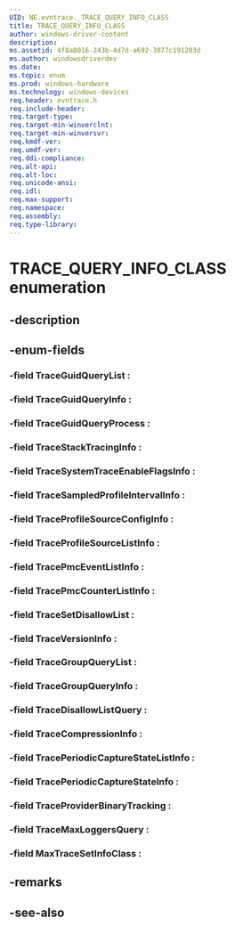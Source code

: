 ```yaml
---
UID: NE.evntrace._TRACE_QUERY_INFO_CLASS
title: TRACE_QUERY_INFO_CLASS
author: windows-driver-content
description: 
ms.assetid: 4f8a8016-243b-4d7d-a692-3077c191203d
ms.author: windowsdriverdev
ms.date: 
ms.topic: enum
ms.prod: windows-hardware
ms.technology: windows-devices
req.header: evntrace.h
req.include-header:
req.target-type:
req.target-min-winverclnt:
req.target-min-winversvr:
req.kmdf-ver:
req.umdf-ver:
req.ddi-compliance:
req.alt-api:
req.alt-loc:
req.unicode-ansi:
req.idl:
req.max-support:
req.namespace:
req.assembly:
req.type-library:
---
```


# TRACE_QUERY_INFO_CLASS enumeration

## -description



## -enum-fields

### -field TraceGuidQueryList : 
### -field TraceGuidQueryInfo : 
### -field TraceGuidQueryProcess : 
### -field TraceStackTracingInfo : 
### -field TraceSystemTraceEnableFlagsInfo : 
### -field TraceSampledProfileIntervalInfo : 
### -field TraceProfileSourceConfigInfo : 
### -field TraceProfileSourceListInfo : 
### -field TracePmcEventListInfo : 
### -field TracePmcCounterListInfo : 
### -field TraceSetDisallowList : 
### -field TraceVersionInfo : 
### -field TraceGroupQueryList : 
### -field TraceGroupQueryInfo : 
### -field TraceDisallowListQuery : 
### -field TraceCompressionInfo : 
### -field TracePeriodicCaptureStateListInfo : 
### -field TracePeriodicCaptureStateInfo : 
### -field TraceProviderBinaryTracking : 
### -field TraceMaxLoggersQuery : 
### -field MaxTraceSetInfoClass : 

## -remarks

## -see-also